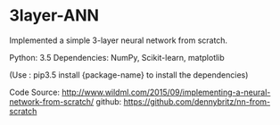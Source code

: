 # 3layer-ANN

Implemented a simple 3-layer neural network from scratch. 

Python: 3.5
Dependencies: NumPy, Scikit-learn, matplotlib

(Use : pip3.5 install {package-name}   to install the dependencies)

Code Source: http://www.wildml.com/2015/09/implementing-a-neural-network-from-scratch/
github: https://github.com/dennybritz/nn-from-scratch
